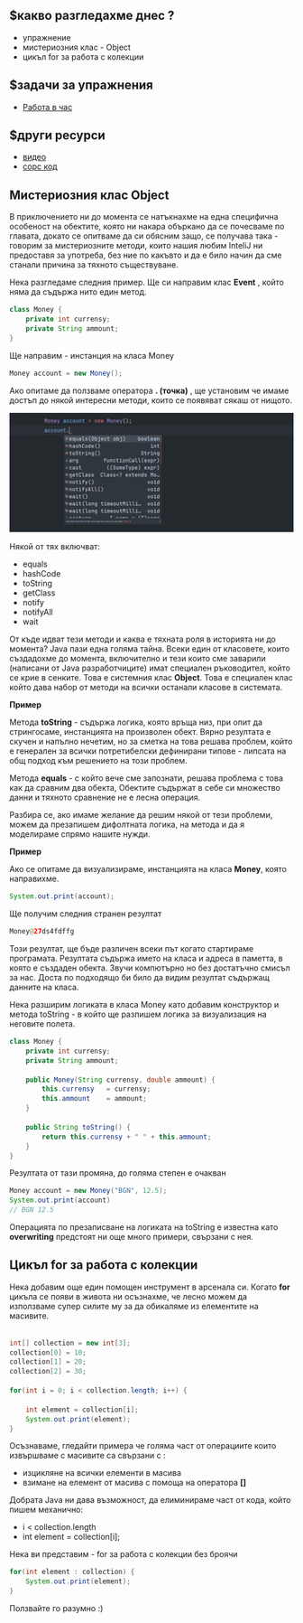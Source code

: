 ## $какво разгледахме днес ?
- упражнение
- мистериозния клас - Object
- цикъл for за работа с колекции

## $задачи за упражнения
- [Работа в час](https://github.com/mihail-petrov/netit-webdev-java/tree/master/22-23/%40semester_1/week-09-2/cw)

## $други ресурси
- [видео](https://drive.google.com/file/d/1SxeZMTGEEeQsrTIE6pwPX-okuqSig9v6/view?usp=sharing)
- [сорс код](https://github.com/mihail-petrov/netit-webdev-java/tree/master/22-23/%40semester_1/week-09-2/source)

## Мистериозния клас Object

В приключението ни до момента се натъкнахме на една специфична особеност на обектите, която ни накара объркано да се почесваме по главата, докато се опитваме да си обясним защо, се получава така - говорим за мистериозните методи, които нашия любим InteliJ ни предоставя за употреба, без ние по какъвто и да е било начин да сме станали причина за тяхното съществуване. 

Нека разгледаме следния пример. Ще си направим клас **Event** , който няма да съдържа нито един метод.

```java
class Money {
    private int currensy;
    private String ammount;
}
```

Ще направим - инстанция на класа Money

```java
Money account = new Money();
```

Ако опитаме да ползваме оператора **. (точка)** , ще установим че имаме достъп до някой интересни методи, които се появяват сякаш от нищото.

![](2022-05-06-11-21-30.png)

Някой от тях включват:
- equals
- hashCode
- toString
- getClass
- notify
- notifyAll
- wait

От къде идват тези методи и каква е тяхната роля в историята ни до момента? Java пази една голяма тайна. Всеки един от класовете, които създадохме до момента, включително и тези които сме заварили (написани от Java разработчиците) имат специален ръководител, който се крие в сенките. Това е системния клас **Object**. Това е специален клас който дава набор от методи на всички останали класове в системата.

**Пример**

Метода **toString** - съдържа логика, която връща низ, при опит да стрингосаме, инстанцията на произволен обект. Вярно резултата е скучен и напълно нечетим, но за сметка на това решава проблем, който е генерален за всички потретибелски дефинирани типове - липсата на общ подход към решението на този проблем.

Метода **equals** - с който вече сме запознати, решава проблема с това как да сравним два обекта, Обектите съдържат в себе си множество данни и тяхното сравнение не е лесна операция. 

Разбира се, ако имаме желание да решим някой от тези проблеми, можем да презапишем дифолтната логика, на метода и да я моделираме спрямо нашите нужди. 

**Пример**

Ако се опитаме да визуализираме, инстанцията на класа **Money**, която направихме.

```java
System.out.print(account);
```

Ще получим следния странен резултат

```java
Money@27ds4fdffg
```

Този резултат, ще бъде различен всеки път когато стартираме програмата. Резултата съдържа името на класа и адреса в паметта, в която е създаден обекта. Звучи компютърно но без достатъчно смисъл за нас. Доста по подходящо би било да видим резултат съдържащ данните на класа. 

Нека разширим логиката в класа Money като добавим конструктор и метода toString - в който ще разпишем логика за визуализация на неговите полета. 

```java
class Money {
    private int currensy;
    private String ammount;

    public Money(String currensy, double ammount) {
        this.currensy   = currensy;
        this.ammount    = ammount;
    }

    public String toString() {
        return this.currensy + " " + this.ammount;
    }
}
```

Резултата от тази промяна, до голяма степен е очакван

```java
Money account = new Money("BGN", 12.5);
System.out.print(account)
// BGN 12.5
```

Операцията по презаписване на логиката на toString е известна като **overwriting** предстоят ни още много примери, свързани с нея. 

## Цикъл for за работа с колекции

Нека добавим още един помощен инструмент в арсенала си. Когато **for** цикъла се появи в живота ни осъзнахме, че лесно можем да използваме супер силите му за да обикаляме из елементите на масивите. 

```java

int[] collection = new int[3];
collection[0] = 10;
collection[1] = 20;
collection[2] = 30;

for(int i = 0; i < collection.length; i++) {

    int element = collection[i];
    System.out.print(element);
}
```

Осъзнаваме, гледайти примера че голяма част от операциите които извършваме с масивите са свързани с :
- изцикляне на всички елементи в масива 
- взимане на елемент от масива с помоща на оператора **[]**

Добрата Java ни дава възможност, да елиминираме част от кода, който пишем механично:
- i < collection.length
- int element = collection[i];

Нека ви представим - for за работа с колекции без броячи

```java
for(int element : collection) {
    System.out.print(element);
}
```

Ползвайте го разумно :)